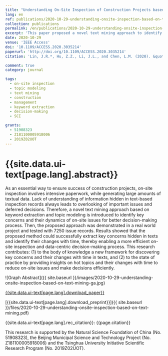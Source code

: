 ```yaml
---
title: "Understanding On-Site Inspection of Construction Projects based on Keyword Extraction and Topic Modeling"
lang: en
ref: publications/2020-10-29-understanding-onsite-inspection-based-on-text-mining
collection: publications
permalink: /en/publications/2020-10-29-understanding-onsite-inspection-based-on-text-mining
excerpt: 'This paper proposed a novel text mining approach to identify key concerns and their dynamics of on-site issues based on keyword extraction and topic modeling. With the proposed method, decision-makers could extract key concerns (i.e. categories of on-site issues) and their changes with time. Therefore, a more efficient on-site inspection and data-centric decision-making process is possible.'
date: 2020-10-29
venue: 'IEEE Access'
doi: '10.1109/ACCESS.2020.3035214'
paperurl: 'http://doi.org/10.1109/ACCESS.2020.3035214'
citation: 'Lin, J.R.*, Hu, Z.Z., Li, J.L., and Chen, L.M. (2020). &quot;Understanding On-Site Inspection of Construction Projects based on Keyword Extraction and Topic Modeling&quot; <i>IEEE Access</i>. 8: 198503-198517. doi: 10.1109/ACCESS.2020.3035214'

comment: true
category: journal

tags: 
  - on-site inspection
  - topic modeling
  - text mining
  - construction
  - management
  - keyword extraction
  - decision-making
  - SCI

grants:
  - 51908323
  - Z181100005918006
  - 2019Z02UOT
---
```



{{site.data.ui-text[page.lang].abstract}}
====

As an essential way to ensure success of construction projects, on-site inspection involves intensive paperwork, while generating large amounts of textual data. Lack of understanding of information hidden  in  text-based  inspection  records  always  leads  to  overlooking  of  important  issues  and  deferred decisions.  Therefore,  a  novel  text  mining  approach  based  on  keyword  extraction  and  topic  modeling  is introduced to identify key concerns and their dynamics of on-site issues for better decision-making process. Then, the proposed approach was demonstrated in a real world project and tested with 7250 issue records. Results showed that the proposed method could successfully extract key concerns hidden in texts and identify their changes with time, thereby enabling a more efficient on-site inspection and data-centric decision-making 
process.  This  research  contributes:  (1)  to  the  body  of  knowledge  a  new  framework  for  discovering  key concerns and their changes with time in texts, and (2) to the state of practice by providing insights on hot topics and their changes with time to reduce on-site issues and make decisions efficiently. 

![Graph Abstract]({{ site.baseurl }}/images/2020-10-29-understanding-onsite-inspection-based-on-text-mining-ga.jpg)

[{{site.data.ui-text[page.lang].download_paper}}]({{page.paperurl}})

[{{site.data.ui-text[page.lang].download_preprint}}]({{ site.baseurl }}/files/2020-10-29-understanding-onsite-inspection-based-on-text-mining.pdf)

{{site.data.ui-text[page.lang].rec_citation}}: {{page.citation}}

This  research  is  supported  by  the  Natural  Science  Foundation  of  China  (No.  51908323),  the  Beijing  Municipal  Science  and  Technology  Project  (No. Z181100005918006) and the Tsinghua University Initiative Scientific Research Program (No. 2019Z02UOT). 
